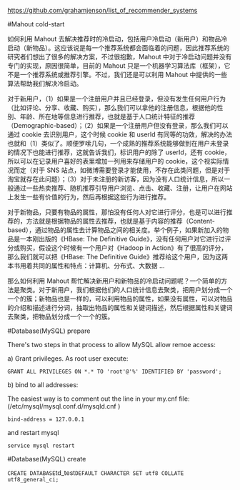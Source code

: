 https://github.com/grahamjenson/list_of_recommender_systems

#Mahout cold-start

如何利用 Mahout 去解决推荐时的冷启动，包括用户冷启动（新用户）和物品冷启动（新物品）。这应该说是每一个推荐系统都会面临着的问题，因此推荐系统的研究者们想出了很多的解决方案，不过很抱歉，Mahout 中对于冷启动问题并没有专门的实现，原因很简单，目前的 Mahout 只是一个机器学习算法库（框架），它不是一个推荐系统或推荐引擎。不过，我们还是可以利用 Mahout 中提供的一些算法帮助我们解决冷启动。 

对于新用户，（1）如果是一个注册用户并且已经登录，但没有发生任何用户行为（比如评论、分享、收藏、购买），那么我们可以拿他的注册信息，根据他的性别、年龄、所在地等信息进行推荐，也就是基于人口统计特征的推荐（Demographic-based）；（2）如果是一个注册用户但没有登录，那么我们可以通过 cookie 去识别用户，这个时候 cookie 和 userId 有同等的功效，解决的办法也就和（1）类似了。顺便罗嗦几句，一个成熟的推荐系统能够做到在用户未登录的情况下也能进行推荐，这就告诉我们，标识用户的除了 userId，还有 cookie，所以可以在记录用户喜好的表里增加一列用来存储用户的 cookie，这个视实际情况而定（对于 SNS 站点，如微博需要登录才能使用，不存在此类问题，但是对于淘宝就存在此问题）；（3）对于未注册的新访客，因为没有人口统计信息，所以一般通过一些热卖推荐、随机推荐引导用户浏览、点击、收藏、注册，让用户在网站上发生一些有价值的行为，然后再根据这些行为进行推荐。 

对于新物品，只要有物品的属性，那怕没有任何人对它进行评分，也是可以进行推荐的，方法就是根据物品的属性去推荐，也就是基于内容的推荐（Content-based），通过物品的属性去计算物品之间的相关度。举个例子，如果新加入的物品是一本刚出版的《HBase: The Definitive Guide》，没有任何用户对它进行过评分或购买，假设这个时候有一个用户对《Hadoop in Action》有了很高的评分，那么我们就可以把《HBase: The Definitive Guide》推荐给这个用户，因为这两本书用着共同的属性和特点：计算机、分布式、大数据 ... 

那么如何利用 Mahout 帮忙解决新用户和新物品的冷启动问题呢？一个简单的方法是聚类。对于新用户，我们根据他们的人口统计信息去聚类，把用户划分成一个一个的簇；新物品也是一样的，可以利用物品的属性，如果没有属性，可以对物品的介绍和描述进行分词，抽取出物品的属性和关键词描述，然后根据属性和关键词去聚类，把物品划分成一个一个的簇。

#Database(MySQL) prepare

There's two steps in that process to allow MySQL allow remoe access:

a) Grant privileges. As root user execute:

`
GRANT ALL PRIVILEGES ON *.* TO 'root'@'%' IDENTIFIED BY 'password';
`

b) bind to all addresses:

The easiest way is to comment out the line in your my.cnf file:(/etc/mysql/mysql.conf.d/mysqld.cnf )

`
bind-address = 127.0.0.1 
`

and restart mysql

`
service mysql restart
`

#Database(MySQL) create

`
CREATE DATABASE `td_test` DEFAULT CHARACTER SET utf8 COLLATE utf8_general_ci;
`
